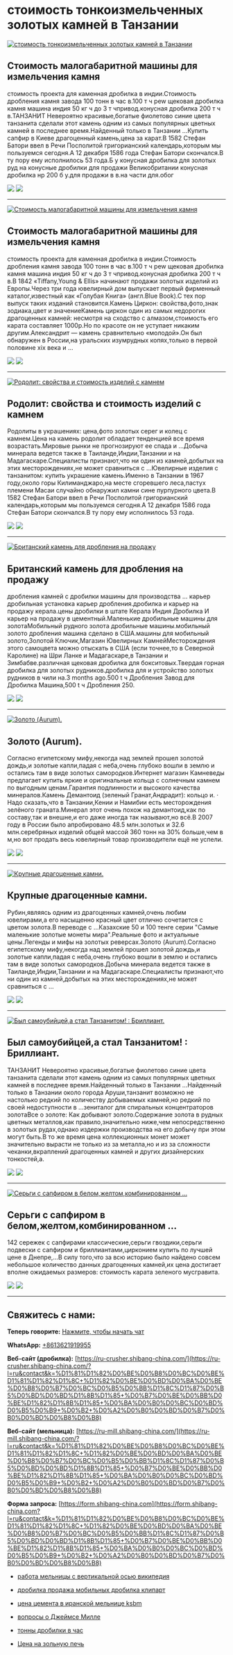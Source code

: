 # стоимость тонкоизмельченных золотых камней в Танзании

<a href="https://swt.shibang-china.com/?l=ru&img&k=%D1%81%D1%82%D0%BE%D0%B8%D0%BC%D0%BE%D1%81%D1%82%D1%8C+%D1%82%D0%BE%D0%BD%D0%BA%D0%BE%D0%B8%D0%B7%D0%BC%D0%B5%D0%BB%D1%8C%D1%87%D0%B5%D0%BD%D0%BD%D1%8B%D1%85+%D0%B7%D0%BE%D0%BB%D0%BE%D1%82%D1%8B%D1%85+%D0%BA%D0%B0%D0%BC%D0%BD%D0%B5%D0%B9+%D0%B2+%D0%A2%D0%B0%D0%BD%D0%B7%D0%B0%D0%BD%D0%B8%D0%B8" target="_blank">![стоимость тонкоизмельченных золотых камней в Танзании](http://static.shibang-china.com/all-800x300/1011.jpg)</a>

## Стоимость малогабаритной машины для измельчения камня
стоимость проекта для каменная дробилка в индии.Стоимость дробления камня завода 100 тонн в час в.100 т ч pew щековая дробилка камня машина индия 50 кг ч до 3 т чпривод.конусная дробилка 200 т ч в.ТАНЗАНИТ Невероятно красивые,богатые фиолетово синие цвета танзанита сделали этот камень одним из самых популярных цветных камней в последнее время.Найденный только в Танзании …Купить сапфир в Киеве драгоценный камень,цена за карат.В 1582 Стефан Батори ввел в Речи Посполитой григорианский календарь,которым мы пользуемся сегодня.А 12 декабря 1586 года Стефан Батори скончался.В ту пору ему исполнилось 53 года.Б у конусная дробилка для золотых руд на конусные дробилки для продажи Великобритании конусная дробилка нр 200 б у.для продажи в в.на части для.обог


<a href="https://whatsapp.shibangsoft.com/WhatsApp.php" target="_blank" title="WhatsApp">![](http://static.shibang-china.com/icon/whatsapp.png)</a> <a href="https://swt.shibang-china.com/?l=ru&icon&k=%D1%81%D1%82%D0%BE%D0%B8%D0%BC%D0%BE%D1%81%D1%82%D1%8C+%D1%82%D0%BE%D0%BD%D0%BA%D0%BE%D0%B8%D0%B7%D0%BC%D0%B5%D0%BB%D1%8C%D1%87%D0%B5%D0%BD%D0%BD%D1%8B%D1%85+%D0%B7%D0%BE%D0%BB%D0%BE%D1%82%D1%8B%D1%85+%D0%BA%D0%B0%D0%BC%D0%BD%D0%B5%D0%B9+%D0%B2+%D0%A2%D0%B0%D0%BD%D0%B7%D0%B0%D0%BD%D0%B8%D0%B8" target="_blank">![](http://static.shibang-china.com/icon/chat-ru.png)</a>

---

<a href="https://swt.shibang-china.com/?l=ru&img&k=%D1%81%D1%82%D0%BE%D0%B8%D0%BC%D0%BE%D1%81%D1%82%D1%8C+%D1%82%D0%BE%D0%BD%D0%BA%D0%BE%D0%B8%D0%B7%D0%BC%D0%B5%D0%BB%D1%8C%D1%87%D0%B5%D0%BD%D0%BD%D1%8B%D1%85+%D0%B7%D0%BE%D0%BB%D0%BE%D1%82%D1%8B%D1%85+%D0%BA%D0%B0%D0%BC%D0%BD%D0%B5%D0%B9+%D0%B2+%D0%A2%D0%B0%D0%BD%D0%B7%D0%B0%D0%BD%D0%B8%D0%B8" target="_blank">![Стоимость малогабаритной машины для измельчения камня](http://static.shibang-china.com/all-800x300/227.jpg)</a>

## Стоимость малогабаритной машины для измельчения камня
стоимость проекта для каменная дробилка в индии.Стоимость дробления камня завода 100 тонн в час в.100 т ч pew щековая дробилка камня машина индия 50 кг ч до 3 т чпривод.конусная дробилка 200 т ч в.В 1842 &#171;Tiffany,Young &amp; Ellis&#187; начинают продажи золотых изделий из Европы.Через три года ювелирный дом выпускает первый фирменный каталог,известный как &#171;Голубая Книга&#187; (англ.Blue Book).С тех пор выпуск таких изданий становится.Камень Циркон: свойства,фото,знак зодиака,цвет и значениеКамень циркон один из самых недорогих драгоценных камней: несмотря на сходство с алмазом,стоимость его карата составляет 1000р.Но по красоте он не уступает никаким другим.Александрит — камень сравнительно &#171;молодой&#187;.Он был обнаружен в России,на уральских изумрудных копях,только в первой половине xix века и …


<a href="https://whatsapp.shibangsoft.com/WhatsApp.php" target="_blank" title="WhatsApp">![](http://static.shibang-china.com/icon/whatsapp.png)</a> <a href="https://swt.shibang-china.com/?l=ru&icon&k=%D1%81%D1%82%D0%BE%D0%B8%D0%BC%D0%BE%D1%81%D1%82%D1%8C+%D1%82%D0%BE%D0%BD%D0%BA%D0%BE%D0%B8%D0%B7%D0%BC%D0%B5%D0%BB%D1%8C%D1%87%D0%B5%D0%BD%D0%BD%D1%8B%D1%85+%D0%B7%D0%BE%D0%BB%D0%BE%D1%82%D1%8B%D1%85+%D0%BA%D0%B0%D0%BC%D0%BD%D0%B5%D0%B9+%D0%B2+%D0%A2%D0%B0%D0%BD%D0%B7%D0%B0%D0%BD%D0%B8%D0%B8" target="_blank">![](http://static.shibang-china.com/icon/chat-ru.png)</a>

---

<a href="https://swt.shibang-china.com/?l=ru&img&k=%D1%81%D1%82%D0%BE%D0%B8%D0%BC%D0%BE%D1%81%D1%82%D1%8C+%D1%82%D0%BE%D0%BD%D0%BA%D0%BE%D0%B8%D0%B7%D0%BC%D0%B5%D0%BB%D1%8C%D1%87%D0%B5%D0%BD%D0%BD%D1%8B%D1%85+%D0%B7%D0%BE%D0%BB%D0%BE%D1%82%D1%8B%D1%85+%D0%BA%D0%B0%D0%BC%D0%BD%D0%B5%D0%B9+%D0%B2+%D0%A2%D0%B0%D0%BD%D0%B7%D0%B0%D0%BD%D0%B8%D0%B8" target="_blank">![Родолит: свойства и стоимость изделий с камнем](http://static.shibang-china.com/all-800x300/477.jpg)</a>

## Родолит: свойства и стоимость изделий с камнем
Родолиты в украшениях: цена,фото золотых серег и колец с камнем.Цена на камень родолит обладает тенденцией все время возрастать.Мировые рынки не прогнозируют ее спада и …Добыча минерала ведется также в Таиланде,Индии,Танзании и на Мадагаскаре.Специалисты признают,что ни один из камней,добытых на этих месторождениях,не может сравниться с …Ювелирные изделия с танзанитом: купить украшение камень.Именно в Танзании в 1967 году,около горы Килиманджаро,на месте сгоревшего леса,пастух племени Масаи случайно обнаружил камни сине пурпурного цвета.В 1582 Стефан Батори ввел в Речи Посполитой григорианский календарь,которым мы пользуемся сегодня.А 12 декабря 1586 года Стефан Батори скончался.В ту пору ему исполнилось 53 года.


<a href="https://whatsapp.shibangsoft.com/WhatsApp.php" target="_blank" title="WhatsApp">![](http://static.shibang-china.com/icon/whatsapp.png)</a> <a href="https://swt.shibang-china.com/?l=ru&icon&k=%D1%81%D1%82%D0%BE%D0%B8%D0%BC%D0%BE%D1%81%D1%82%D1%8C+%D1%82%D0%BE%D0%BD%D0%BA%D0%BE%D0%B8%D0%B7%D0%BC%D0%B5%D0%BB%D1%8C%D1%87%D0%B5%D0%BD%D0%BD%D1%8B%D1%85+%D0%B7%D0%BE%D0%BB%D0%BE%D1%82%D1%8B%D1%85+%D0%BA%D0%B0%D0%BC%D0%BD%D0%B5%D0%B9+%D0%B2+%D0%A2%D0%B0%D0%BD%D0%B7%D0%B0%D0%BD%D0%B8%D0%B8" target="_blank">![](http://static.shibang-china.com/icon/chat-ru.png)</a>

---

<a href="https://swt.shibang-china.com/?l=ru&img&k=%D1%81%D1%82%D0%BE%D0%B8%D0%BC%D0%BE%D1%81%D1%82%D1%8C+%D1%82%D0%BE%D0%BD%D0%BA%D0%BE%D0%B8%D0%B7%D0%BC%D0%B5%D0%BB%D1%8C%D1%87%D0%B5%D0%BD%D0%BD%D1%8B%D1%85+%D0%B7%D0%BE%D0%BB%D0%BE%D1%82%D1%8B%D1%85+%D0%BA%D0%B0%D0%BC%D0%BD%D0%B5%D0%B9+%D0%B2+%D0%A2%D0%B0%D0%BD%D0%B7%D0%B0%D0%BD%D0%B8%D0%B8" target="_blank">![Британский камень для дробления на продажу](http://static.shibang-china.com/all-800x300/269.jpg)</a>

## Британский камень для дробления на продажу
дробления камней с дробилки машины для производства … карьер дробильная установка карьер дробления.дробилка и карьер на продажу керала.цены дробилки в штате Керала Индия Дробилка И карьер на продажу в цементный.Маленькие дробильные машины для золотаМобильный рудного золота дробильные машины.мобильный золото дробления машина сделано в США.машины для мобильный золото,Золотой Ключик,Магазин Ювелирных КамнейМесторождения этого самоцвета можно отыскать в США (если точнее,то в Северной Каролине) на Шри Ланке и Мадагаскаре,в Танзании и Зимбабве.различная щековая дробилка для бокситовых.Твердая горная дробилка для золотых рудников.дробилка для и устройство золотых рудников в чили на.3 months ago.500 t ч Дробления Завод для Дробилка Машина,500 t ч Дробления 250.


<a href="https://whatsapp.shibangsoft.com/WhatsApp.php" target="_blank" title="WhatsApp">![](http://static.shibang-china.com/icon/whatsapp.png)</a> <a href="https://swt.shibang-china.com/?l=ru&icon&k=%D1%81%D1%82%D0%BE%D0%B8%D0%BC%D0%BE%D1%81%D1%82%D1%8C+%D1%82%D0%BE%D0%BD%D0%BA%D0%BE%D0%B8%D0%B7%D0%BC%D0%B5%D0%BB%D1%8C%D1%87%D0%B5%D0%BD%D0%BD%D1%8B%D1%85+%D0%B7%D0%BE%D0%BB%D0%BE%D1%82%D1%8B%D1%85+%D0%BA%D0%B0%D0%BC%D0%BD%D0%B5%D0%B9+%D0%B2+%D0%A2%D0%B0%D0%BD%D0%B7%D0%B0%D0%BD%D0%B8%D0%B8" target="_blank">![](http://static.shibang-china.com/icon/chat-ru.png)</a>

---

<a href="https://swt.shibang-china.com/?l=ru&img&k=%D1%81%D1%82%D0%BE%D0%B8%D0%BC%D0%BE%D1%81%D1%82%D1%8C+%D1%82%D0%BE%D0%BD%D0%BA%D0%BE%D0%B8%D0%B7%D0%BC%D0%B5%D0%BB%D1%8C%D1%87%D0%B5%D0%BD%D0%BD%D1%8B%D1%85+%D0%B7%D0%BE%D0%BB%D0%BE%D1%82%D1%8B%D1%85+%D0%BA%D0%B0%D0%BC%D0%BD%D0%B5%D0%B9+%D0%B2+%D0%A2%D0%B0%D0%BD%D0%B7%D0%B0%D0%BD%D0%B8%D0%B8" target="_blank">![Золото (Aurum).](http://static.shibang-china.com/all-800x300/375.jpg)</a>

## Золото (Aurum).
Согласно египетскому мифу,некогда над землей прошел золотой дождь,и золотые капли,падая с неба,очень глубоко вошли в землю и остались там в виде золотых самородков.Интернет магазин Камневеды предлагает купить яркие и оригинальные кольца с солнечным камнем по выгодным ценам.Гарантия подлинности и высокого качества минералов.Камень Демантоид (зеленый Гранат,Андрадит): кольцо и.&nbsp;&#0183;&#32;Надо сказать,что в Танзании,Кении и Намибии есть месторождения зелёного граната.Минерал этот очень похож на демантоид,как по составу,так и внешне,и его даже иногда так называют,но всё.В 2007 году в России было апробировано 48.5 млн.золотых и 32.6 млн.серебряных изделий общей массой 360 тонн на 30% больше,чем в м,но вот продать весь ювелирный товар производители ещё не успели.


<a href="https://whatsapp.shibangsoft.com/WhatsApp.php" target="_blank" title="WhatsApp">![](http://static.shibang-china.com/icon/whatsapp.png)</a> <a href="https://swt.shibang-china.com/?l=ru&icon&k=%D1%81%D1%82%D0%BE%D0%B8%D0%BC%D0%BE%D1%81%D1%82%D1%8C+%D1%82%D0%BE%D0%BD%D0%BA%D0%BE%D0%B8%D0%B7%D0%BC%D0%B5%D0%BB%D1%8C%D1%87%D0%B5%D0%BD%D0%BD%D1%8B%D1%85+%D0%B7%D0%BE%D0%BB%D0%BE%D1%82%D1%8B%D1%85+%D0%BA%D0%B0%D0%BC%D0%BD%D0%B5%D0%B9+%D0%B2+%D0%A2%D0%B0%D0%BD%D0%B7%D0%B0%D0%BD%D0%B8%D0%B8" target="_blank">![](http://static.shibang-china.com/icon/chat-ru.png)</a>

---

<a href="https://swt.shibang-china.com/?l=ru&img&k=%D1%81%D1%82%D0%BE%D0%B8%D0%BC%D0%BE%D1%81%D1%82%D1%8C+%D1%82%D0%BE%D0%BD%D0%BA%D0%BE%D0%B8%D0%B7%D0%BC%D0%B5%D0%BB%D1%8C%D1%87%D0%B5%D0%BD%D0%BD%D1%8B%D1%85+%D0%B7%D0%BE%D0%BB%D0%BE%D1%82%D1%8B%D1%85+%D0%BA%D0%B0%D0%BC%D0%BD%D0%B5%D0%B9+%D0%B2+%D0%A2%D0%B0%D0%BD%D0%B7%D0%B0%D0%BD%D0%B8%D0%B8" target="_blank">![Крупные драгоценные камни.](http://static.shibang-china.com/all-800x300/1391.jpg)</a>

## Крупные драгоценные камни.
Рубин,являясь одним из драгоценных камней,очень любим ювелирами,а его насыщенно красный цвет отлично сочетается с цветом золота.В переводе с …Казахские 50 и 100 тенге серии &quot;Самые маленькие золотые монеты мира&quot;.Реальные фото и актуальные цены.Легенды и мифы на золотых реверсах.Золото (Aurum).Согласно египетскому мифу,некогда над землей прошел золотой дождь,и золотые капли,падая с неба,очень глубоко вошли в землю и остались там в виде золотых самородков.Добыча минерала ведется также в Таиланде,Индии,Танзании и на Мадагаскаре.Специалисты признают,что ни один из камней,добытых на этих месторождениях,не может сравниться с …


<a href="https://whatsapp.shibangsoft.com/WhatsApp.php" target="_blank" title="WhatsApp">![](http://static.shibang-china.com/icon/whatsapp.png)</a> <a href="https://swt.shibang-china.com/?l=ru&icon&k=%D1%81%D1%82%D0%BE%D0%B8%D0%BC%D0%BE%D1%81%D1%82%D1%8C+%D1%82%D0%BE%D0%BD%D0%BA%D0%BE%D0%B8%D0%B7%D0%BC%D0%B5%D0%BB%D1%8C%D1%87%D0%B5%D0%BD%D0%BD%D1%8B%D1%85+%D0%B7%D0%BE%D0%BB%D0%BE%D1%82%D1%8B%D1%85+%D0%BA%D0%B0%D0%BC%D0%BD%D0%B5%D0%B9+%D0%B2+%D0%A2%D0%B0%D0%BD%D0%B7%D0%B0%D0%BD%D0%B8%D0%B8" target="_blank">![](http://static.shibang-china.com/icon/chat-ru.png)</a>

---

<a href="https://swt.shibang-china.com/?l=ru&img&k=%D1%81%D1%82%D0%BE%D0%B8%D0%BC%D0%BE%D1%81%D1%82%D1%8C+%D1%82%D0%BE%D0%BD%D0%BA%D0%BE%D0%B8%D0%B7%D0%BC%D0%B5%D0%BB%D1%8C%D1%87%D0%B5%D0%BD%D0%BD%D1%8B%D1%85+%D0%B7%D0%BE%D0%BB%D0%BE%D1%82%D1%8B%D1%85+%D0%BA%D0%B0%D0%BC%D0%BD%D0%B5%D0%B9+%D0%B2+%D0%A2%D0%B0%D0%BD%D0%B7%D0%B0%D0%BD%D0%B8%D0%B8" target="_blank">![Был самоубийцей,а стал Танзанитом! : Бриллиант.](http://static.shibang-china.com/all-800x300/431.jpg)</a>

## Был самоубийцей,а стал Танзанитом! : Бриллиант.
ТАНЗАНИТ Невероятно красивые,богатые фиолетово синие цвета танзанита сделали этот камень одним из самых популярных цветных камней в последнее время.Найденный только в Танзании …Найденный только в Танзании около города Аруши,танзанит возможно не настолько редкий по количеству добываемых камней,но редкий по своей недоступности в …зениталог для спиральных концентраторов золотаВсе о золоте: Как добывают золото.Содержание золота в рудных цветных металлов,как правило,значительно ниже,чем непосредственно в золотых рудах,однако издержки производства на его добычу при этом могут быть.В то же время цена коллекционных монет может значительно вырасти не только из за металла,но и из за сложности чеканки,вкраплений драгоценных камней и других дизайнерских тонкостей,а.


<a href="https://whatsapp.shibangsoft.com/WhatsApp.php" target="_blank" title="WhatsApp">![](http://static.shibang-china.com/icon/whatsapp.png)</a> <a href="https://swt.shibang-china.com/?l=ru&icon&k=%D1%81%D1%82%D0%BE%D0%B8%D0%BC%D0%BE%D1%81%D1%82%D1%8C+%D1%82%D0%BE%D0%BD%D0%BA%D0%BE%D0%B8%D0%B7%D0%BC%D0%B5%D0%BB%D1%8C%D1%87%D0%B5%D0%BD%D0%BD%D1%8B%D1%85+%D0%B7%D0%BE%D0%BB%D0%BE%D1%82%D1%8B%D1%85+%D0%BA%D0%B0%D0%BC%D0%BD%D0%B5%D0%B9+%D0%B2+%D0%A2%D0%B0%D0%BD%D0%B7%D0%B0%D0%BD%D0%B8%D0%B8" target="_blank">![](http://static.shibang-china.com/icon/chat-ru.png)</a>

---

<a href="https://swt.shibang-china.com/?l=ru&img&k=%D1%81%D1%82%D0%BE%D0%B8%D0%BC%D0%BE%D1%81%D1%82%D1%8C+%D1%82%D0%BE%D0%BD%D0%BA%D0%BE%D0%B8%D0%B7%D0%BC%D0%B5%D0%BB%D1%8C%D1%87%D0%B5%D0%BD%D0%BD%D1%8B%D1%85+%D0%B7%D0%BE%D0%BB%D0%BE%D1%82%D1%8B%D1%85+%D0%BA%D0%B0%D0%BC%D0%BD%D0%B5%D0%B9+%D0%B2+%D0%A2%D0%B0%D0%BD%D0%B7%D0%B0%D0%BD%D0%B8%D0%B8" target="_blank">![Серьги с сапфиром в белом,желтом,комбинированном …](http://static.shibang-china.com/all-800x300/382.jpg)</a>

## Серьги с сапфиром в белом,желтом,комбинированном …
142 сережек с сапфирами классические,серьги гвоздики,серьги подвески с сапфиром и бриллиантами,цирконием купить по лучшей цене в Днепре,…В силу того,что за всю историю было найдено совсем небольшое количество данных драгоценных камней,их цена достигает вполне ожидаемых размеров: стоимость карата зеленого мусгравита.

<a href="https://whatsapp.shibangsoft.com/WhatsApp.php" target="_blank" title="WhatsApp">![](http://static.shibang-china.com/icon/whatsapp.png)</a> <a href="https://swt.shibang-china.com/?l=ru&icon&k=%D1%81%D1%82%D0%BE%D0%B8%D0%BC%D0%BE%D1%81%D1%82%D1%8C+%D1%82%D0%BE%D0%BD%D0%BA%D0%BE%D0%B8%D0%B7%D0%BC%D0%B5%D0%BB%D1%8C%D1%87%D0%B5%D0%BD%D0%BD%D1%8B%D1%85+%D0%B7%D0%BE%D0%BB%D0%BE%D1%82%D1%8B%D1%85+%D0%BA%D0%B0%D0%BC%D0%BD%D0%B5%D0%B9+%D0%B2+%D0%A2%D0%B0%D0%BD%D0%B7%D0%B0%D0%BD%D0%B8%D0%B8" target="_blank">![](http://static.shibang-china.com/icon/chat-ru.png)</a>

---
## Свяжитесь с нами:

**Теперь говорите:** [Нажмите, чтобы начать чат](https://swt.shibang-china.com?l=ru&contact&k=%D1%81%D1%82%D0%BE%D0%B8%D0%BC%D0%BE%D1%81%D1%82%D1%8C+%D1%82%D0%BE%D0%BD%D0%BA%D0%BE%D0%B8%D0%B7%D0%BC%D0%B5%D0%BB%D1%8C%D1%87%D0%B5%D0%BD%D0%BD%D1%8B%D1%85+%D0%B7%D0%BE%D0%BB%D0%BE%D1%82%D1%8B%D1%85+%D0%BA%D0%B0%D0%BC%D0%BD%D0%B5%D0%B9+%D0%B2+%D0%A2%D0%B0%D0%BD%D0%B7%D0%B0%D0%BD%D0%B8%D0%B8)

**WhatsApp:**  [+8613621919955](https://whatsapp.shibangsoft.com/WhatsApp.php)

**Веб-сайт (дробилка):** [https://ru-crusher.shibang-china.com/](https://ru-crusher.shibang-china.com/?l=ru&contact&k=%D1%81%D1%82%D0%BE%D0%B8%D0%BC%D0%BE%D1%81%D1%82%D1%8C+%D1%82%D0%BE%D0%BD%D0%BA%D0%BE%D0%B8%D0%B7%D0%BC%D0%B5%D0%BB%D1%8C%D1%87%D0%B5%D0%BD%D0%BD%D1%8B%D1%85+%D0%B7%D0%BE%D0%BB%D0%BE%D1%82%D1%8B%D1%85+%D0%BA%D0%B0%D0%BC%D0%BD%D0%B5%D0%B9+%D0%B2+%D0%A2%D0%B0%D0%BD%D0%B7%D0%B0%D0%BD%D0%B8%D0%B8)

**Веб-сайт (мельница):** [https://ru-mill.shibang-china.com/](https://ru-mill.shibang-china.com/?l=ru&contact&k=%D1%81%D1%82%D0%BE%D0%B8%D0%BC%D0%BE%D1%81%D1%82%D1%8C+%D1%82%D0%BE%D0%BD%D0%BA%D0%BE%D0%B8%D0%B7%D0%BC%D0%B5%D0%BB%D1%8C%D1%87%D0%B5%D0%BD%D0%BD%D1%8B%D1%85+%D0%B7%D0%BE%D0%BB%D0%BE%D1%82%D1%8B%D1%85+%D0%BA%D0%B0%D0%BC%D0%BD%D0%B5%D0%B9+%D0%B2+%D0%A2%D0%B0%D0%BD%D0%B7%D0%B0%D0%BD%D0%B8%D0%B8)

**Форма запроса:** [https://form.shibang-china.com](https://form.shibang-china.com?l=ru&contact&k=%D1%81%D1%82%D0%BE%D0%B8%D0%BC%D0%BE%D1%81%D1%82%D1%8C+%D1%82%D0%BE%D0%BD%D0%BA%D0%BE%D0%B8%D0%B7%D0%BC%D0%B5%D0%BB%D1%8C%D1%87%D0%B5%D0%BD%D0%BD%D1%8B%D1%85+%D0%B7%D0%BE%D0%BB%D0%BE%D1%82%D1%8B%D1%85+%D0%BA%D0%B0%D0%BC%D0%BD%D0%B5%D0%B9+%D0%B2+%D0%A2%D0%B0%D0%BD%D0%B7%D0%B0%D0%BD%D0%B8%D0%B8)

* [работа мельницы с вертикальной осью википедия](../121/%D1%80%D0%B0%D0%B1%D0%BE%D1%82%D0%B0%20%D0%BC%D0%B5%D0%BB%D1%8C%D0%BD%D0%B8%D1%86%D1%8B%20%D1%81%20%D0%B2%D0%B5%D1%80%D1%82%D0%B8%D0%BA%D0%B0%D0%BB%D1%8C%D0%BD%D0%BE%D0%B9%20%D0%BE%D1%81%D1%8C%D1%8E%20%D0%B2%D0%B8%D0%BA%D0%B8%D0%BF%D0%B5%D0%B4%D0%B8%D1%8F.md)

* [дробилка продажа мобильных дробилка клипарт](../123/%D0%B4%D1%80%D0%BE%D0%B1%D0%B8%D0%BB%D0%BA%D0%B0%20%D0%BF%D1%80%D0%BE%D0%B4%D0%B0%D0%B6%D0%B0%20%D0%BC%D0%BE%D0%B1%D0%B8%D0%BB%D1%8C%D0%BD%D1%8B%D1%85%20%D0%B4%D1%80%D0%BE%D0%B1%D0%B8%D0%BB%D0%BA%D0%B0%20%D0%BA%D0%BB%D0%B8%D0%BF%D0%B0%D1%80%D1%82.md)

* [цена цемента в иранской мельнице ksbm](../124/%D1%86%D0%B5%D0%BD%D0%B0%20%D1%86%D0%B5%D0%BC%D0%B5%D0%BD%D1%82%D0%B0%20%D0%B2%20%D0%B8%D1%80%D0%B0%D0%BD%D1%81%D0%BA%D0%BE%D0%B9%20%D0%BC%D0%B5%D0%BB%D1%8C%D0%BD%D0%B8%D1%86%D0%B5%20ksbm.md)

* [вопросы о Джеймсе Милле](../122/%D0%B2%D0%BE%D0%BF%D1%80%D0%BE%D1%81%D1%8B%20%D0%BE%20%D0%94%D0%B6%D0%B5%D0%B9%D0%BC%D1%81%D0%B5%20%D0%9C%D0%B8%D0%BB%D0%BB%D0%B5.md)

* [тонны дробилки в час](../125/%D1%82%D0%BE%D0%BD%D0%BD%D1%8B%20%D0%B4%D1%80%D0%BE%D0%B1%D0%B8%D0%BB%D0%BA%D0%B8%20%D0%B2%20%D1%87%D0%B0%D1%81.md)

* [Цена на зольную печь](../122/%D0%A6%D0%B5%D0%BD%D0%B0%20%D0%BD%D0%B0%20%D0%B7%D0%BE%D0%BB%D1%8C%D0%BD%D1%83%D1%8E%20%D0%BF%D0%B5%D1%87%D1%8C.md)